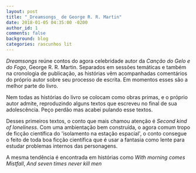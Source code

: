 ```yaml
---
layout: post
title: "_Dreamsongs_ de George R. R. Martin"
date: 2018-01-05 04:35:00 -0200
author_id: 1
comments: false
background: blog
categories: rascunhos lit
---
```


*Dreamsongs* reúne contos do agora celebridade autor da *Canção do Gelo e do Fogo*, George R. R. Martin.
Separados em sessões temáticas e também na cronologia de publicação, as histórias vêm acompanhadas comentários do próprio autor sobre seu processo de escrita.
Em momentos esses são a melhor parte do livro.

Nem todas as histórias do livro se colocam como obras primas, e o próprio autor admite, reproduzindo alguns textos que escreveu no final de sua adolescência.
Peço perdão mas acabei pulando esse textos.

Desses primeiros textos, o conto que mais chamou atenção é *Second kind of loneliness*.
Com uma ambientação bem construída, o agora comum tropo de ficção científica do 'isolamento na estação espacial', o conto consegue o feito de toda boa ficção científica que é usar a fantasia como lente para estudar problemas internos das personagens.

A mesma tendência é encontrada em histórias como *With morning comes Mistfall*, *And seven times never kill men*


